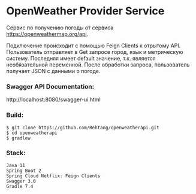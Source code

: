 # OpenWeather Provider Service

Сервис по получению погоды от сервиса https://openweathermap.org/api.

Подключение происходит с помощью Feign Clients к отрытому API. Пользователь отправляет в Get запросе город, язык и метрическую систему. Последняя имеет default значение, т.к. является необязательной переменной. После обработки запроса, пользователь получает JSON с данными о погоде.

### Swagger API Documentation: </br>
http://localhost:8080/swagger-ui.html

### Build:
```
$ git clone https://github.com/Rehtang/openweatherapi.git
$ cd openweatherapi
$ gradlew
```

### Stack:
```
Java 11
Spring Boot 2
Spring Cloud Netflix: Feign Clients
Swagger 3.0
Gradle 7.4
```
